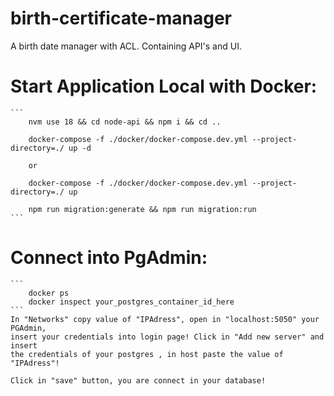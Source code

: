 # birth-certificate-manager
 A birth date manager with ACL. Containing API's and UI.

# Start Application Local with Docker:
    ```
        nvm use 18 && cd node-api && npm i && cd ..

        docker-compose -f ./docker/docker-compose.dev.yml --project-directory=./ up -d

        or 

        docker-compose -f ./docker/docker-compose.dev.yml --project-directory=./ up

        npm run migration:generate && npm run migration:run 
    ```

# Connect into PgAdmin:
    ```
        docker ps
        docker inspect your_postgres_container_id_here
    ```
    In "Networks" copy value of "IPAdress", open in "localhost:5050" your PGAdmin,
    insert your credentials into login page! Click in "Add new server" and insert
    the credentials of your postgres , in host paste the value of "IPAdress"!

    Click in "save" button, you are connect in your database!
